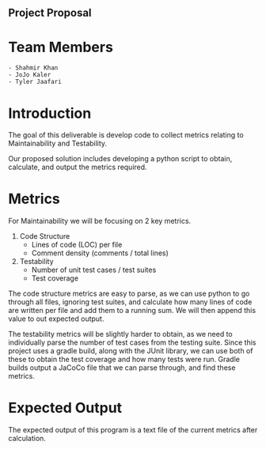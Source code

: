 ## Project Proposal
# Team Members
    - Shahmir Khan
    - JoJo Kaler
    - Tyler Jaafari

# Introduction

The goal of this deliverable is develop code to collect metrics relating to Maintainability and Testability.

Our proposed solution includes developing a python script to obtain, calculate, and output the metrics required.

# Metrics

For Maintainability we will be focusing on 2 key metrics.

1. Code Structure
    - Lines of code (LOC) per file
    - Comment density (comments / total lines)
2. Testability
    - Number of unit test cases / test suites
    - Test coverage

The code structure metrics are easy to parse, as we can use python to go through all files, ignoring test suites, and calculate how many lines of code are written per file and add them to a running sum. We will then append this value to out expected output.

The testability metrics will be slightly harder to obtain, as we need to individually parse the number of test cases from the testing suite. Since this project uses a gradle build, along with the JUnit library, we can use both of these to obtain the test coverage and how many tests were run. Gradle builds output a JaCoCo file that we can parse through, and find these metrics.

# Expected Output

The expected output of this program is a text file of the current metrics after calculation. 